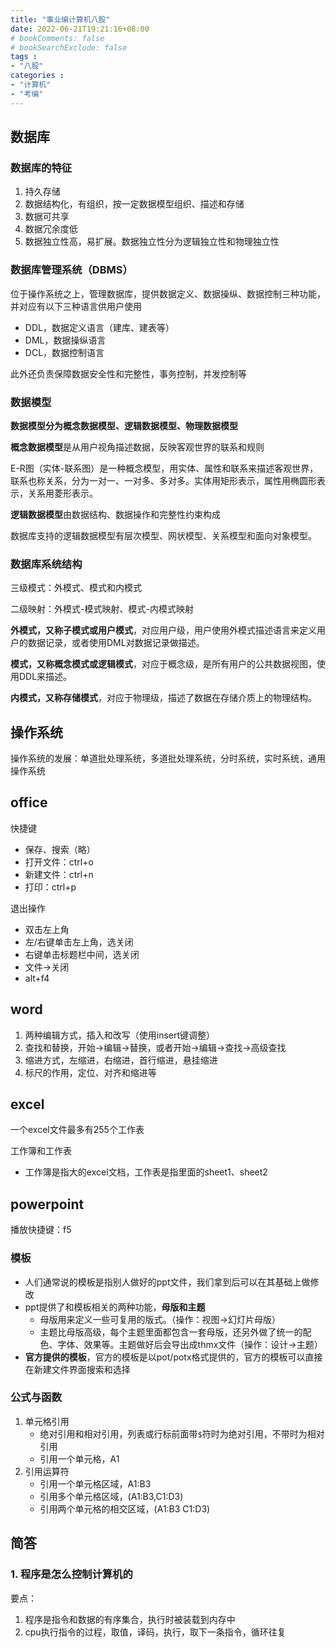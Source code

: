 ```yaml
---
title: "事业编计算机八股"
date: 2022-06-21T19:21:16+08:00
# bookComments: false
# bookSearchExclude: false
tags :
- "八股"
categories : 
- "计算机"
- "考编"
---
```


## 数据库

### 数据库的特征

1. 持久存储
2. 数据结构化，有组织，按一定数据模型组织、描述和存储
3. 数据可共享
4. 数据冗余度低
5. 数据独立性高，易扩展。数据独立性分为逻辑独立性和物理独立性

### 数据库管理系统（DBMS）

位于操作系统之上，管理数据库，提供数据定义、数据操纵、数据控制三种功能，并对应有以下三种语言供用户使用

- DDL，数据定义语言（建库、建表等）
- DML，数据操纵语言
- DCL，数据控制语言

此外还负责保障数据安全性和完整性，事务控制，并发控制等

### 数据模型

**数据模型分为概念数据模型、逻辑数据模型、物理数据模型**

**概念数据模型**是从用户视角描述数据，反映客观世界的联系和规则

E-R图（实体-联系图）是一种概念模型，用实体、属性和联系来描述客观世界，联系也称关系，分为一对一、一对多、多对多。实体用矩形表示，属性用椭圆形表示，关系用菱形表示。

**逻辑数据模型**由数据结构、数据操作和完整性约束构成

数据库支持的逻辑数据模型有层次模型、网状模型、关系模型和面向对象模型。

### 数据库系统结构

三级模式：外模式、模式和内模式

二级映射：外模式-模式映射、模式-内模式映射

**外模式，又称子模式或用户模式**，对应用户级，用户使用外模式描述语言来定义用户的数据记录，或者使用DML对数据记录做描述。

**模式，又称概念模式或逻辑模式**，对应于概念级，是所有用户的公共数据视图，使用DDL来描述。

**内模式，又称存储模式**，对应于物理级，描述了数据在存储介质上的物理结构。

## 操作系统

操作系统的发展：单道批处理系统，多道批处理系统，分时系统，实时系统，通用操作系统

## office

快捷键

- 保存、搜索（略）
- 打开文件：ctrl+o
- 新建文件：ctrl+n
- 打印：ctrl+p

退出操作

- 双击左上角
- 左/右键单击左上角，选关闭
- 右键单击标题栏中间，选关闭
- 文件->关闭
- alt+f4

## word

1. 两种编辑方式，插入和改写（使用insert键调整）
2. 查找和替换，开始->编辑->替换，或者开始->编辑->查找->高级查找
3. 缩进方式，左缩进，右缩进，首行缩进，悬挂缩进
4. 标尺的作用，定位、对齐和缩进等

## excel

一个excel文件最多有255个工作表

工作簿和工作表

- 工作簿是指大的excel文档，工作表是指里面的sheet1、sheet2

## powerpoint

播放快捷键：f5

### 模板

- 人们通常说的模板是指别人做好的ppt文件，我们拿到后可以在其基础上做修改
- ppt提供了和模板相关的两种功能，**母版和主题**
    - 母版用来定义一些可复用的版式。（操作：视图->幻灯片母版）
    - 主题比母版高级，每个主题里面都包含一套母版，还另外做了统一的配色、字体、效果等。主题做好后会导出成thmx文件（操作：设计->主题）
- **官方提供的模板**，官方的模板是以pot/potx格式提供的，官方的模板可以直接在新建文件界面搜索和选择

### 公式与函数

1. 单元格引用
    - 绝对引用和相对引用，列表或行标前面带`$`符时为绝对引用，不带时为相对引用
    - 引用一个单元格，A1
2. 引用运算符
    - 引用一个单元格区域，A1:B3
    - 引用多个单元格区域，(A1:B3,C1:D3)
    - 引用两个单元格的相交区域，(A1:B3 C1:D3)

## 简答

### 1. 程序是怎么控制计算机的

要点：
1. 程序是指令和数据的有序集合，执行时被装载到内存中
2. cpu执行指令的过程，取值，译码，执行，取下一条指令，循环往复
